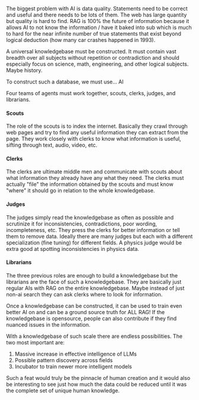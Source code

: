 The biggest problem with AI is data quality. Statements need to be correct and useful and there needs to be lots of them. The web has large quantity but quality is hard to find. RAG is 100% the future of information because it allows AI to not know the information / have it baked into sub which is much to hard for the near infinite number of true statements that exist beyond logical deduction (how many car crashes happened in 1993). 

A universal knowledgebase must be constructed. It must contain vast breadth over all subjects without repetition or contradiction and should especially focus on science, math, engineering, and other logical subjects. Maybe history. 

To construct such a database, we must use... AI

Four teams of agents must work together, scouts, clerks, judges, and librarians.

#### Scouts
The role of the scouts is to index the internet. Basically they crawl through web pages and try to find any useful information they can extract from the page. They work closely with clerks to know what information is useful, sifting through text, audio, video, etc.
#### Clerks
The clerks are ultimate middle men and communicate with scouts about what information they already have any what they need. The clerks must actually "file" the information obtained by the scouts and must know "where" it should go in relation to the whole knowledgebase.
#### Judges
The judges simply read the knowledgebase as often as possible and scrutinize it for inconsistencies, contradictions, poor wording, incompleteness, etc. They press the clerks for better information or tell them to remove data. Ideally there are many judges but each with a different specialization (fine tuning) for different fields. A physics judge would be extra good at spotting inconsistencies in physics data.
#### Librarians
The three previous roles are enough to build a knowledgebase but the librarians are the face of such a knowledgebase. They are basically just regular AIs with RAG on the entire knowledgebase. Maybe instead of just non-ai search they can ask clerks where to look for information.


Once a knowledgebase can be constructed, it can be used to train even better AI on and can be a ground source truth for ALL RAG! If the knowledgebase is opensource, people can also contribute if they find nuanced issues in the information. 

With a knowledgebase of such scale there are endless possibilities. The two most important are:
1. Massive increase in effective intelligence of LLMs
2. Possible pattern discovery across fields
3. Incubator to train newer more intelligent models

Such a feat would truly be the pinnacle of human creation and it would also be interesting to see just how much the data could be reduced until it was the complete set of unique human knowledge.
